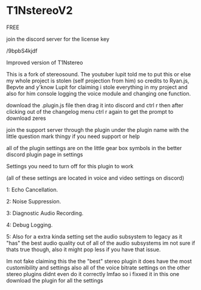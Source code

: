 # T1NstereoV2

FREE

join the discord server for the license key

/9bpbS4kjdf

Improved version of T1Nstereo

This is a fork of stereosound. The youtuber lupit told me to put this or else my whole project is stolen (self projection from him) so credits to Ryan.js, Bepvte and y'know Lupit for claiming i stole everything in my project and also for him console logging the voice module and changing one function.

download the .plugin.js file then drag it into discord and ctrl r then after clicking out of the changelog menu ctrl r again to get the prompt to download zeres

join the support server through the plugin under the plugin name with the little question mark thingy if you need support or help

all of the plugin settings are on the little gear box symbols in the better discord plugin page in settings

Settings you need to turn off for this plugin to work

(all of these settings are located in voice and video settings on discord)

1: Echo Cancellation.

2: Noise Suppression.

3: Diagnostic Audio Recording.

4: Debug Logging.

5: Also for a extra kinda setting set the audio subsystem to legacy as it "has" the best audio quality out of all of the audio subsystems im not sure if thats true though, also it might pop less if you have that issue.

Im not fake claiming this the the "best" stereo plugin it does have the most customibility and settings also all of the voice bitrate settings on the other stereo plugins didnt even do it correctly lmfao so i fixxed it in this one download the plugin for all the settings
